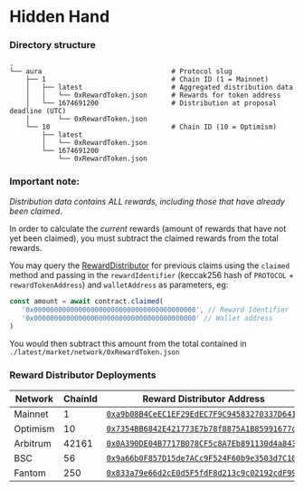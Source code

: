 # Hidden Hand

### Directory structure

```
.
└── aura                                # Protocol slug
    ├── 1                               # Chain ID (1 = Mainnet)
    │   ├── latest                      # Aggregated distribution data
    │   │   └── 0xRewardToken.json      # Rewards for token address
    │   └── 1674691200                  # Distribution at proposal deadline (UTC)
    │       └── 0xRewardToken.json
    └── 10                              # Chain ID (10 = Optimism)
        ├── latest
        │   └── 0xRewardToken.json
        └── 1674691200
            └── 0xRewardToken.json
```

### Important note:

_Distribution data contains ALL rewards, including those that have already been claimed_.

In order to calculate the _current_ rewards (amount of rewards that have not yet been claimed), you must subtract the claimed rewards from the total rewards.

You may query the [RewardDistributor](https://etherscan.io/address/0xa9b08B4CeEC1EF29EdEC7F9C94583270337D6416) for previous claims using the `claimed` method and passing in the `rewardIdentifier` (keccak256 hash of `PROTOCOL` + `rewardTokenAddress`) and `walletAddress` as parameters, eg:

```ts
const amount = await contract.claimed(
   '0x0000000000000000000000000000000000000000', // Reward Identifier
   '0x0000000000000000000000000000000000000000' // Wallet address
)
```

You would then subtract this amount from the total contained in `./latest/market/network/0xRewardToken.json`

### Reward Distributor Deployments

| Network         | ChainId | Reward Distributor Address  |
|-----------------|---| -----------------------------------------|
| Mainnet         | 1| [`0xa9b08B4CeEC1EF29EdEC7F9C94583270337D6416`](https://etherscan.io/address/0xa9b08B4CeEC1EF29EdEC7F9C94583270337D6416)
| Optimism        | 10| [`0x7354BB6842E421773E7b78f8875A1B85991677c0`](https://optimistic.etherscan.io/address/0x7354BB6842E421773E7b78f8875A1B85991677c0)
| Arbitrum        | 42161 | [`0x0A390DE04B7717B078CF5c8A7Eb891130d4a843b`](https://arbiscan.io/address/0x0A390DE04B7717B078CF5c8A7Eb891130d4a843b)
| BSC             | 56| [`0x9a66b0F857D15de7ACc9F524F60b9e3503d7C105`](https://bscscan.com/address/0x9a66b0F857D15de7ACc9F524F60b9e3503d7C105)
| Fantom          | 250| [`0x833a79e66d2cE0d5F5fdF8d213c9c02192cdF999`](https://ftmscan.com/address/0x833a79e66d2cE0d5F5fdF8d213c9c02192cdF999)
